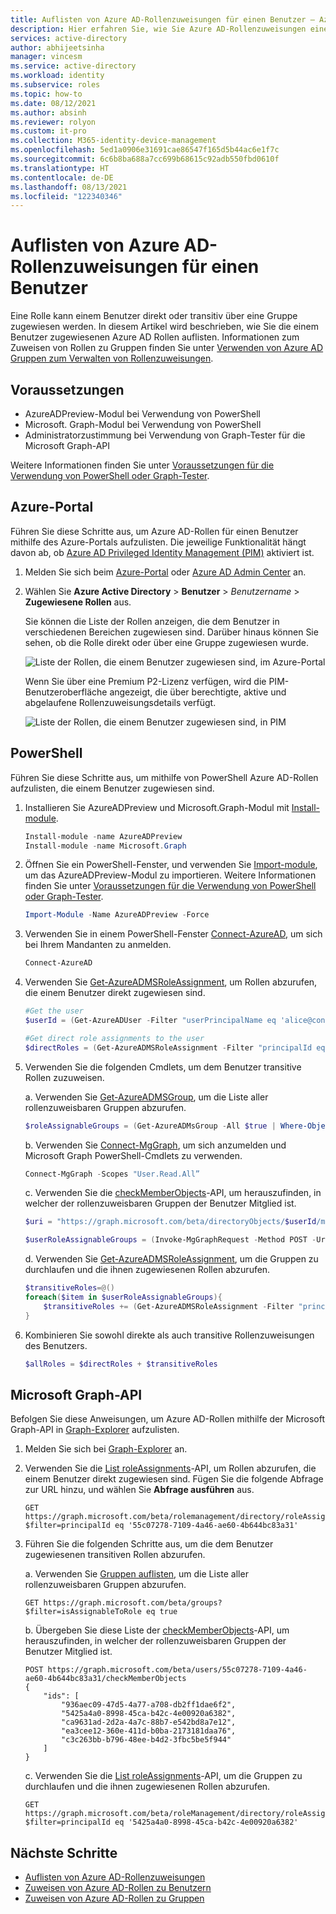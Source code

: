 ```yaml
---
title: Auflisten von Azure AD-Rollenzuweisungen für einen Benutzer – Azure Active Directory
description: Hier erfahren Sie, wie Sie Azure AD-Rollenzuweisungen eines Benutzers auflisten.
services: active-directory
author: abhijeetsinha
manager: vincesm
ms.service: active-directory
ms.workload: identity
ms.subservice: roles
ms.topic: how-to
ms.date: 08/12/2021
ms.author: absinh
ms.reviewer: rolyon
ms.custom: it-pro
ms.collection: M365-identity-device-management
ms.openlocfilehash: 5ed1a0906e31691cae86547f165d5b44ac6e1f7c
ms.sourcegitcommit: 6c6b8ba688a7cc699b68615c92adb550fbd0610f
ms.translationtype: HT
ms.contentlocale: de-DE
ms.lasthandoff: 08/13/2021
ms.locfileid: "122340346"
---
```

# <a name="list-azure-ad-role-assignments-for-a-user"></a>Auflisten von Azure AD-Rollenzuweisungen für einen Benutzer

Eine Rolle kann einem Benutzer direkt oder transitiv über eine Gruppe zugewiesen werden. In diesem Artikel wird beschrieben, wie Sie die einem Benutzer zugewiesenen Azure AD Rollen auflisten. Informationen zum Zuweisen von Rollen zu Gruppen finden Sie unter [Verwenden von Azure AD Gruppen zum Verwalten von Rollenzuweisungen](groups-concept.md).

## <a name="prerequisites"></a>Voraussetzungen

- AzureADPreview-Modul bei Verwendung von PowerShell
- Microsoft. Graph-Modul bei Verwendung von PowerShell
- Administratorzustimmung bei Verwendung von Graph-Tester für die Microsoft Graph-API

Weitere Informationen finden Sie unter [Voraussetzungen für die Verwendung von PowerShell oder Graph-Tester](prerequisites.md).

## <a name="azure-portal"></a>Azure-Portal
Führen Sie diese Schritte aus, um Azure AD-Rollen für einen Benutzer mithilfe des Azure-Portals aufzulisten. Die jeweilige Funktionalität hängt davon ab, ob [Azure AD Privileged Identity Management (PIM)](../privileged-identity-management/pim-configure.md) aktiviert ist.

1. Melden Sie sich beim [Azure-Portal](https://portal.azure.com) oder [Azure AD Admin Center](https://aad.portal.azure.com) an.

2. Wählen Sie **Azure Active Directory** > **Benutzer** > *Benutzername* > **Zugewiesene Rollen** aus.

    Sie können die Liste der Rollen anzeigen, die dem Benutzer in verschiedenen Bereichen zugewiesen sind. Darüber hinaus können Sie sehen, ob die Rolle direkt oder über eine Gruppe zugewiesen wurde.
    
    ![Liste der Rollen, die einem Benutzer zugewiesen sind, im Azure-Portal](./media/list-role-assignments-users/list-role-definition.png)

    Wenn Sie über eine Premium P2-Lizenz verfügen, wird die PIM-Benutzeroberfläche angezeigt, die über berechtigte, aktive und abgelaufene Rollenzuweisungsdetails verfügt.

    ![Liste der Rollen, die einem Benutzer zugewiesen sind, in PIM](./media/list-role-assignments-users/list-role-definition-pim.png)

## <a name="powershell"></a>PowerShell

Führen Sie diese Schritte aus, um mithilfe von PowerShell Azure AD-Rollen aufzulisten, die einem Benutzer zugewiesen sind.

1. Installieren Sie AzureADPreview und Microsoft.Graph-Modul mit [Install-module](/powershell/azure/active-directory/install-adv2).
  
    ```powershell
    Install-module -name AzureADPreview
    Install-module -name Microsoft.Graph
    ```
  
2. Öffnen Sie ein PowerShell-Fenster, und verwenden Sie [Import-module](/powershell/module/microsoft.powershell.core/import-module), um das AzureADPreview-Modul zu importieren. Weitere Informationen finden Sie unter [Voraussetzungen für die Verwendung von PowerShell oder Graph-Tester](prerequisites.md).

    ```powershell
    Import-Module -Name AzureADPreview -Force
    ```

3. Verwenden Sie in einem PowerShell-Fenster [Connect-AzureAD](/powershell/module/azuread/connect-azuread), um sich bei Ihrem Mandanten zu anmelden.

    ```powershell
    Connect-AzureAD
    ```
4. Verwenden Sie [Get-AzureADMSRoleAssignment](/powershell/module/azuread/get-azureadmsroleassignment), um Rollen abzurufen, die einem Benutzer direkt zugewiesen sind.

    ```powershell
    #Get the user
    $userId = (Get-AzureADUser -Filter "userPrincipalName eq 'alice@contoso.com'").ObjectId

    #Get direct role assignments to the user
    $directRoles = (Get-AzureADMSRoleAssignment -Filter "principalId eq '$userId'").RoleDefinitionId
    ```

5. Verwenden Sie die folgenden Cmdlets, um dem Benutzer transitive Rollen zuzuweisen.
  
    a. Verwenden Sie [Get-AzureADMSGroup](/powershell/module/azuread/get-azureadmsgroup), um die Liste aller rollenzuweisbaren Gruppen abzurufen.  
  
      ```powershell
      $roleAssignableGroups = (Get-AzureADMsGroup -All $true | Where-Object IsAssignableToRole -EQ 'True').Id
      ```

    b. Verwenden Sie [Connect-MgGraph](/graph/powershell/get-started), um sich anzumelden und Microsoft Graph PowerShell-Cmdlets zu verwenden.
  
      ```powershell
      Connect-MgGraph -Scopes "User.Read.All”
      ```
  
    c. Verwenden Sie die [checkMemberObjects](/graph/api/user-checkmemberobjects)-API, um herauszufinden, in welcher der rollenzuweisbaren Gruppen der Benutzer Mitglied ist. 
    
      ```powershell
      $uri = "https://graph.microsoft.com/beta/directoryObjects/$userId/microsoft.graph.checkMemberObjects"

      $userRoleAssignableGroups = (Invoke-MgGraphRequest -Method POST -Uri $uri -Body @{"ids"= $roleAssignableGroups}).value
      ```
  
    d. Verwenden Sie [Get-AzureADMSRoleAssignment](/powershell/module/azuread/get-azureadmsroleassignment), um die Gruppen zu durchlaufen und die ihnen zugewiesenen Rollen abzurufen.
  
      ```powershell
      $transitiveRoles=@()
      foreach($item in $userRoleAssignableGroups){
          $transitiveRoles += (Get-AzureADMSRoleAssignment -Filter "principalId eq '$item'").RoleDefinitionId
      }
      ```

6. Kombinieren Sie sowohl direkte als auch transitive Rollenzuweisungen des Benutzers.
  
    ```powershell
    $allRoles = $directRoles + $transitiveRoles
    ```
  
## <a name="microsoft-graph-api"></a>Microsoft Graph-API

Befolgen Sie diese Anweisungen, um Azure AD-Rollen mithilfe der Microsoft Graph-API in [Graph-Explorer](https://aka.ms/ge) aufzulisten.

1. Melden Sie sich bei [Graph-Explorer](https://aka.ms/ge) an.

1. Verwenden Sie die [List roleAssignments](/graph/api/rbacapplication-list-roleassignments)-API, um Rollen abzurufen, die einem Benutzer direkt zugewiesen sind. Fügen Sie die folgende Abfrage zur URL hinzu, und wählen Sie **Abfrage ausführen** aus.

   ```HTTP
   GET https://graph.microsoft.com/beta/rolemanagement/directory/roleAssignments?$filter=principalId eq '55c07278-7109-4a46-ae60-4b644bc83a31'
   ```
  
3. Führen Sie die folgenden Schritte aus, um die dem Benutzer zugewiesenen transitiven Rollen abzurufen.

    a. Verwenden Sie [Gruppen auflisten](/graph/api/group-list), um die Liste aller rollenzuweisbaren Gruppen abzurufen.
  
      ```HTTP
      GET https://graph.microsoft.com/beta/groups?$filter=isAssignableToRole eq true 
      ```
  
    b. Übergeben Sie diese Liste der [checkMemberObjects](/graph/api/user-checkmemberobjects)-API, um herauszufinden, in welcher der rollenzuweisbaren Gruppen der Benutzer Mitglied ist. 
    
      ```HTTP
      POST https://graph.microsoft.com/beta/users/55c07278-7109-4a46-ae60-4b644bc83a31/checkMemberObjects
      {
          "ids": [
              "936aec09-47d5-4a77-a708-db2ff1dae6f2",
              "5425a4a0-8998-45ca-b42c-4e00920a6382",
              "ca9631ad-2d2a-4a7c-88b7-e542bd8a7e12",
              "ea3cee12-360e-411d-b0ba-2173181daa76",
              "c3c263bb-b796-48ee-b4d2-3fbc5be5f944"
          ]
      }
      ```
  
    c. Verwenden Sie die [List roleAssignments](/graph/api/rbacapplication-list-roleassignments)-API, um die Gruppen zu durchlaufen und die ihnen zugewiesenen Rollen abzurufen.
  
      ```HTTP
      GET https://graph.microsoft.com/beta/roleManagement/directory/roleAssignments?$filter=principalId eq '5425a4a0-8998-45ca-b42c-4e00920a6382' 
      ```

## <a name="next-steps"></a>Nächste Schritte

* [Auflisten von Azure AD-Rollenzuweisungen](view-assignments.md)
* [Zuweisen von Azure AD-Rollen zu Benutzern](manage-roles-portal.md)
* [Zuweisen von Azure AD-Rollen zu Gruppen](groups-assign-role.md)